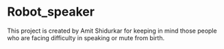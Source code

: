 # Robot_speaker
This project is created by Amit Shidurkar for keeping in mind those people who are facing difficulty in speaking or mute from birth.
